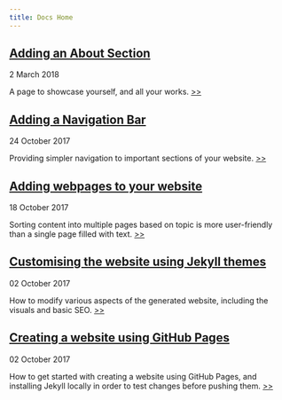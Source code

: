 ```yaml
---
title: Docs Home
---
```


## [Adding an About Section](/docs/add_about)
2 March 2018

A page to showcase yourself, and all your works. [\>\>](/docs/add_about)

## [Adding a Navigation Bar](/docs/add_navbar)
24 October 2017

Providing simpler navigation to important sections of your website. [\>\>](/docs/add_navbar)

## [Adding webpages to your website](/docs/add_pages)
18 October 2017

Sorting content into multiple pages based on topic is more user-friendly than a single page filled with text. [\>\>](/docs/add_pages)

## [Customising the website using Jekyll themes](/docs/customise_website)
02 October 2017

How to modify various aspects of the generated website, including the visuals and basic SEO. [\>\>](/docs/customise_website)

## [Creating a website using GitHub Pages](/docs/create_website)
02 October 2017

How to get started with creating a website using GitHub Pages, and installing Jekyll locally in order to test changes before pushing them. [\>\>](/docs/create_website)
